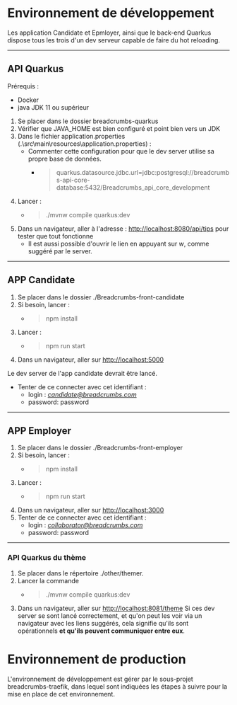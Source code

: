 # Environnement de développement

Les application Candidate et Epmloyer, ainsi que le back-end Quarkus dispose tous les trois d'un dev serveur capable de faire du hot reloading.

---
## API Quarkus
Prérequis :
- Docker
- java JDK 11 ou supérieur

1. Se placer dans le dossier breadcrumbs-quarkus
2. Vérifier que JAVA_HOME est bien configuré et point bien vers un JDK
3. Dans le fichier application.properties (.\src\main\resources\application.properties) :
    - Commenter cette configuration pour que le dev server utilise sa propre base de données.
        - > quarkus.datasource.jdbc.url=jdbc\:postgresql\://breadcrumbs-api-core-database\:5432/Breadcrumbs_api_core_development
3. Lancer :
    - > ./mvnw compile quarkus:dev
4. Dans un navigateur, aller à l'adresse : [http://localhost:8080/api/tips]() pour tester que tout fonctionne
    - Il est aussi possible d'ouvrir le lien en appuyant sur *w*, comme suggéré par le server.

---
## APP Candidate
1. Se placer dans le dossier ./Breadcrumbs-front-candidate
2. Si besoin, lancer :
    - > npm install
3. Lancer :
    - > npm run start
4. Dans un navigateur, aller sur [http://localhost:5000]()

Le dev server de l'app candidate devrait être lancé.

- Tenter de ce connecter avec cet identifiant :
   - login : *candidate@breadcrumbs.com*
   - password: password

-------

## APP Employer
1. Se placer dans le dossier ./Breadcrumbs-front-employer
2. Si besoin, lancer :
    - > npm install
3. Lancer :
    - > npm run start
4. Dans un navigateur, aller sur [http://localhost:3000]()
4. Tenter de ce connecter avec cet identifiant :
    - login : *collaborator@breadcrumbs.com*
    - password: password
   
---

### API Quarkus du thème
1. Se placer dans le répertoire ./other/themer.
2. Lancer la commande
   - > ./mvnw compile quarkus:dev
3. Dans un navigateur, aller sur [http://localhost:8081/theme]()
Si ces dev server se sont lancé correctement, et qu'on peut les voir via un navigateur avec les liens suggérés, cela signifie qu'ils sont opérationnels **et qu'ils peuvent communiquer entre eux**.

# Environnement de production
L'environnement de développement est gérer par le sous-projet breadcrumbs-traefik, dans lequel sont indiquées les étapes à suivre pour la mise en place de cet environnement.

